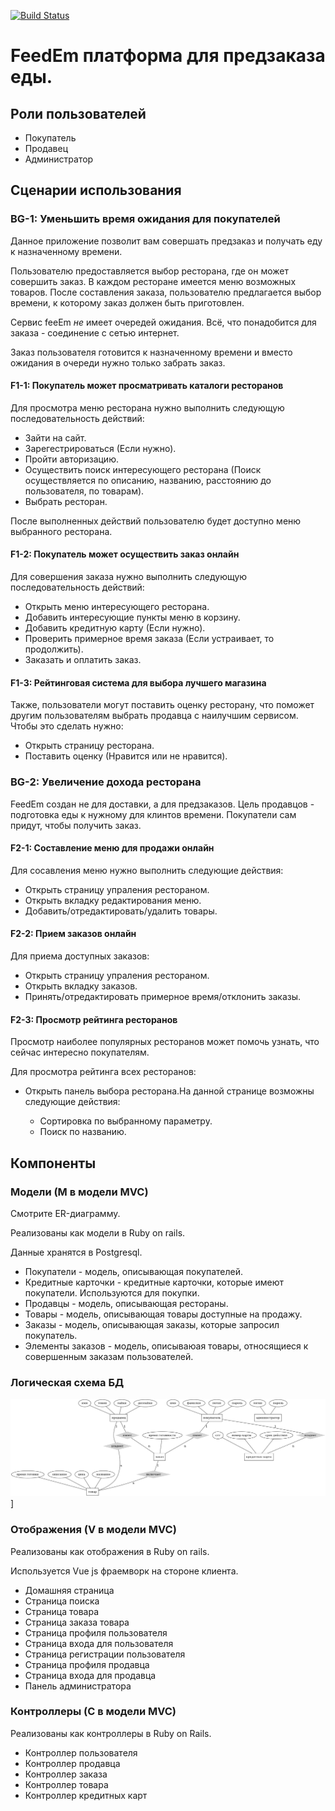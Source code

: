 [![Build Status](https://travis-ci.com/s3rius/feedEm.svg?branch=master)](https://travis-ci.com/s3rius/feedEm)
<h1 align="left">
   FeedEm платформа для предзаказа еды.
</h1>

## Роли пользователей

*  Покупатель
*  Продавец
*  Администратор

## Сценарии использования

### BG-1: Уменьшить время ожидания для покупателей

Данное приложение позволит вам совершать предзаказ и получать еду к назначенному времени.

Пользователю предоставляется выбор ресторана, где он может совершить заказ.
В каждом ресторане имеется меню возможных товаров. После составления заказа, пользователю предлагается выбор времени, к которому заказ должен быть приготовлен.  


Сервис feeEm *не* имеет очередей ожидания. 
Всё, что понадобится для заказа - соединение с сетью интернет.

Заказ пользователя готовится к назначенному времени и вместо ожидания в очереди нужно только забрать заказ.

#### F1-1: Покупатель может просматривать каталоги ресторанов

Для просмотра меню ресторана нужно выполнить следующую последовательность действий:                                                                                                     

*  Зайти на сайт.
*  Зарегестрироваться (Если нужно).
*  Пройти авторизацию.
*  Осуществить поиск интересующего ресторана (Поиск осуществляется по описанию, названию, расстоянию до пользователя, по товарам).
*  Выбрать ресторан.

После выполненных действий пользователю будет доступно меню выбранного ресторана.

#### F1-2: Покупатель может осуществить заказ онлайн

Для совершения заказа нужно выполнить следующую последовательность действий:

*  Открыть меню интересующего ресторана.
*  Добавить интересующие пункты меню в корзину.
*  Добавить кредитную карту (Если нужно).
*  Проверить примерное время заказа (Если устраивает, то продолжить).
*  Заказать и оплатить заказ.

#### F1-3: Рейтинговая система для выбора лучшего магазина

Также, пользователи могут поставить оценку ресторану, что поможет другим пользователям выбрать продавца с наилучшим сервисом.
Чтобы это сделать нужно:
*  Открыть страницу ресторана.
*  Поставить оценку (Нравится или не нравится).

### BG-2: Увеличение дохода ресторана

FeedEm создан не для доставки, а для предзаказов.
Цель продавцов - подготовка еды к нужному для клинтов времени. 
Покупатели сам придут, чтобы получить заказ.

#### F2-1: Составление меню для продажи онлайн

Для сосавления меню нужно выполнить следующие действия:

*  Открыть страницу упраления рестораном.
*  Открыть вкладку редактирования меню.
*  Добавить/отредактировать/удалить товары.

#### F2-2: Прием заказов онлайн

Для приема доступных заказов:

*  Открыть страницу упраления рестораном.
*  Открыть вкладку заказов.
*  Принять/отредактировать примерное время/отклонить заказы.

#### F2-3: Просмотр рейтинга ресторанов

Просмотр наиболее популярных ресторанов может помочь узнать, что сейчас интересно покупателям.

Для просмотра рейтинга всех ресторанов:

*  Открыть панель выбора ресторана.На данной странице возможны следующие действия:

    *  Сортировка по выбранному параметру.
    *  Поиск по названию.
    
    
## Компоненты

### Модели (М в модели MVC)
Смотрите ER-диаграмму.

Реализованы как модели в Ruby on rails.

Данные хранятся в Postgresql.

*  Покупатели  - модель, описывающая покупателей.
*  Кредитные карточки - кредитные карточки, которые имеют покупатели. Используются для покупки.
*  Продавцы - модель, описывающая рестораны.
*  Товары - модель, описывающая товары доступные на продажу.
*  Заказы - модель, описывающая заказы, которые запросил покупатель.
*  Элементы заказов - модель, описываюая товары, относящиеся к совершенным заказам пользователей.

### Логическая схема БД

![Logical scheme](docs/ER.png)]

### Отображения (V в модели MVC)
Реализованы как отображения в Ruby on rails.

Используется Vue js фраемворк на стороне клиента.

*  Домашняя страница
*  Страница поиска
*  Страница товара
*  Страница заказа товара
*  Страница профиля пользователя
*  Страница входа для пользователя
*  Страница регистрации пользователя
*  Страница профиля продавца
*  Страница входа для продавца
*  Панель администратора

### Контроллеры (C в модели MVC)
Реализованы как контроллеры в Ruby on Rails.

*  Контроллер пользователя
*  Контроллер продавца
*  Контроллер заказа
*  Контроллер товара
*  Контроллер кредитных карт
